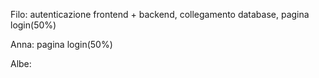Filo: autenticazione frontend + backend, collegamento database, pagina login(50%)

Anna: pagina login(50%)

Albe:
